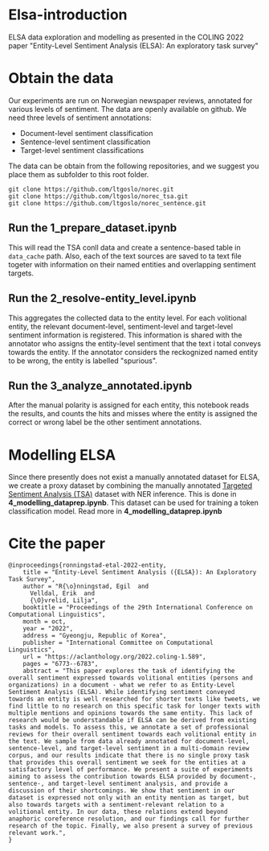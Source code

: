 # Elsa-introduction
ELSA data exploration and modelling as presented in the COLING 2022 paper "Entity-Level Sentiment Analysis (ELSA): An exploratory task survey"

# Obtain the data
Our experiments are run on Norwegian newspaper reviews, annotated for various levels of sentiment.
The data are openly available on github. 
We need three levels of sentiment annotations: 
- Document-level sentiment classification 
- Sentence-level sentiment classification
- Target-level sentiment classifications

The data can be obtain from the following repositories, and we suggest you place them as subfolder to this root folder.
```
git clone https://github.com/ltgoslo/norec.git
git clone https://github.com/ltgoslo/norec_tsa.git
git clone https://github.com/ltgoslo/norec_sentence.git
```

## Run the 1_prepare_dataset.ipynb
This will read the TSA conll data and create a sentence-based table in `data_cache` path. Also, each of the text sources are saved to ta text file togeter with information on their named entities and overlapping sentiment targets.

## Run the 2_resolve-entity_level.ipynb
This aggregates the collected data to the entity level. For each volitional entity, the relevant document-level, sentiment-level and target-level sentiment information is registered. This information is shared with the annotator who assigns the entity-level sentiment that the text i total conveys towards the entity. If the annotator considers the reckognized named entity to be wrong, the entity is labelled "spurious".

## Run the 3_analyze_annotated.ipynb
After the manual polarity is assigned for each entity, this notebook reads the results, and counts the hits and misses where the entity is assigned the correct or wrong label be the other sentiment annotations.
# Modelling ELSA
Since there presently does not exist a manually annotated dataset for ELSA, we create a proxy dataset by combining the manually annotated [Targeted Sentiment Analysis (TSA)](https://github.com/ltgoslo/norec_tsa) dataset with NER inference. This is done in **4_modelling_dataprep.ipynb**.
This dataset can be used for training a token classification model. Read more in **4_modelling_dataprep.ipynb**

# Cite the paper

```
@inproceedings{ronningstad-etal-2022-entity,
    title = "Entity-Level Sentiment Analysis ({ELSA}): An Exploratory Task Survey",
    author = "R{\o}nningstad, Egil  and
      Velldal, Erik  and
      {\O}vrelid, Lilja",
    booktitle = "Proceedings of the 29th International Conference on Computational Linguistics",
    month = oct,
    year = "2022",
    address = "Gyeongju, Republic of Korea",
    publisher = "International Committee on Computational Linguistics",
    url = "https://aclanthology.org/2022.coling-1.589",
    pages = "6773--6783",
    abstract = "This paper explores the task of identifying the overall sentiment expressed towards volitional entities (persons and organizations) in a document - what we refer to as Entity-Level Sentiment Analysis (ELSA). While identifying sentiment conveyed towards an entity is well researched for shorter texts like tweets, we find little to no research on this specific task for longer texts with multiple mentions and opinions towards the same entity. This lack of research would be understandable if ELSA can be derived from existing tasks and models. To assess this, we annotate a set of professional reviews for their overall sentiment towards each volitional entity in the text. We sample from data already annotated for document-level, sentence-level, and target-level sentiment in a multi-domain review corpus, and our results indicate that there is no single proxy task that provides this overall sentiment we seek for the entities at a satisfactory level of performance. We present a suite of experiments aiming to assess the contribution towards ELSA provided by document-, sentence-, and target-level sentiment analysis, and provide a discussion of their shortcomings. We show that sentiment in our dataset is expressed not only with an entity mention as target, but also towards targets with a sentiment-relevant relation to a volitional entity. In our data, these relations extend beyond anaphoric coreference resolution, and our findings call for further research of the topic. Finally, we also present a survey of previous relevant work.",
}
````

